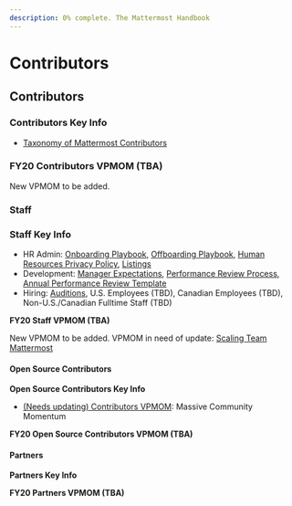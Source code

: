 ```yaml
---
description: 0% complete. The Mattermost Handbook
---
```


# Contributors

## Contributors

### Contributors Key Info

* [Taxonomy of Mattermost Contributors](https://docs.mattermost.com/process/community-overview.html)

### FY20 Contributors VPMOM \(TBA\)

New VPMOM to be added.

### Staff

### **Staff Key Info**

* HR Admin: [Onboarding Playbook](https://docs.google.com/document/d/1VajR9okB231ZACNCG5oyiIAUZBb9Hjn3qkSnJfwraEI/edit#bookmark=id.jqu3ximag4ya), [Offboarding Playbook](https://docs.google.com/document/d/1CuIne4XAxt8sWiH1wvpICjxDmmZLu57x1_ZxnytYhx4/edit#heading=h.nrzjl1py8ndw), [Human Resources Privacy Policy](https://docs.google.com/document/d/1Z7kcPAGBt9WARpxsvklrdHcX4W9qc1Qvucwx0YhUIV4/edit), [Listings](https://docs.google.com/document/d/1epozNqWcKf4dRd-nJuP5RrDiNpLaYB73Q4rFwO_6hng/edit)
* Development: [Manager Expectations](http://handbook.mattermost.com/people/manager-expectations.html), [Performance Review Process](http://handbook.mattermost.com/people/performance-reviews.html), [Annual Performance Review Template](https://docs.google.com/document/d/1C1BY8h6dZVQIuQd_vxRy1S-3f1lhAdtM5frIATmUG5A/edit?ts=5bf46661#heading=h.hu5vu6dn98iw)
* Hiring: [Auditions](http://handbook.mattermost.com/people/audition.html), U.S. Employees \(TBD\), Canadian Employees \(TBD\), Non-U.S./Canadian Fulltime Staff \(TBD\)

**FY20 Staff VPMOM \(TBA\)**

New VPMOM to be added. VPMOM in need of update: [Scaling Team Mattermost](https://docs.google.com/document/d/1Y4pRZEjEop2D42P-Q899R8f4Pg0TJwUBltUFhq7TX_g/edit?ts=5bf740a1#heading=h.pwfphms1e2gi)

#### Open Source Contributors

**Open Source Contributors Key Info**

* [\(Needs updating\) Contributors VPMOM](https://docs.google.com/document/d/1Y4pRZEjEop2D42P-Q899R8f4Pg0TJwUBltUFhq7TX_g/edit?ts=5bf740a1#heading=h.gpdj7j670rwj): Massive Community Momentum

**FY20 Open Source Contributors VPMOM \(TBA\)**

#### Partners

**Partners Key Info**

**FY20 Partners VPMOM \(TBA\)**

### 


